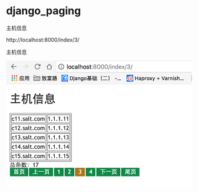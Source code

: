 # django_paging
主机信息

http://localhost:8000/index/3/

主机信息

![image](https://github.com/runingday/django_paging/blob/master/templates/111.png)
